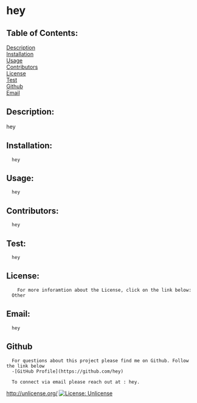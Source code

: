 
# hey

## Table of Contents:

[Description](#description) <br/>
[Installation](#installation)<br/>
[Usage](#usage)<br/>
[Contributors](#contributors)<br/>
[License](#license)<br/>
[Test](#test)<br/>
[Github](#github)<br/>
[Email](#email)<br/>

## Description:
    
   

   hey
## Installation:
      hey
## Usage:   
      hey
## Contributors:   
      hey
## Test:
      hey
## License:
        For more inforamtion about the License, click on the link below:  
      Other
## Email:
      hey      

## Github
      For questions about this project please find me on Github. Follow the link below
      -[GitHub Profile](https://github.com/hey)
   
      To connect via email please reach out at : hey.


  http://unlicense.org/
  [![License: Unlicense](https://img.shields.io/badge/license-Unlicense-blue.svg)](http://unlicense.org/)

